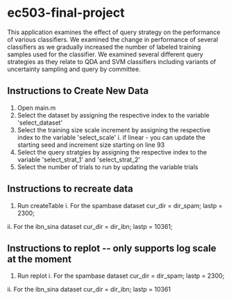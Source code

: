 # ec503-final-project
This application examines the effect of query strategy on the performance of various classifiers. We examined the change in performance of several classifiers as we gradually increased the number of labeled training samples used for the classifier. We examined several different query strategies as they relate to QDA and SVM classifiers including variants of uncertainty sampling and query by committee.


## Instructions to Create New Data
1. Open main.m
2. Select the dataset by assigning the respective index to the variable 'select_dataset'
3. Select the training size scale increment by assigning the respective index to the variable 'select_scale'
    i. if linear - you can update the starting seed and increment size starting on line 93
4. Select the query stratgies by assigning the respective index to the variable 'select_strat_1' and 'select_strat_2'
5. Select the number of trials to run by updating the variable trials


## Instructions to recreate data
1. Run createTable
i. For the spambase dataset 
cur_dir = dir_spam;
lastp = 2300;

ii. For the ibn_sina dataset
cur_dir = dir_ibn;
lastp = 10361;


## Instructions to replot -- only supports log scale at the moment
1. Run replot
i. For the spambase dataset 
cur_dir = dir_spam;
lastp = 2300;

ii. For the ibn_sina dataset
cur_dir = dir_ibn;
lastp = 10361